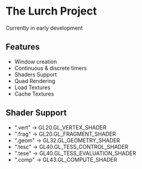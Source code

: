 # The Lurch Project

Currently in early development
<br>
## Features
- Window creation
- Continuous & discrete timers
- Shaders Support
- Quad Rendering
- Load Textures
- Cache Textures


## Shader Support
- ".vert" -> GL20.GL_VERTEX_SHADER
- ".frag" -> GL20.GL_FRAGMENT_SHADER
- ".geom" -> GL32.GL_GEOMETRY_SHADER
- ".tesc" -> GL40.GL_TESS_CONTROL_SHADER
- ".tese" -> GL40.GL_TESS_EVALUATION_SHADER
- ".comp" -> GL43.GL_COMPUTE_SHADER
